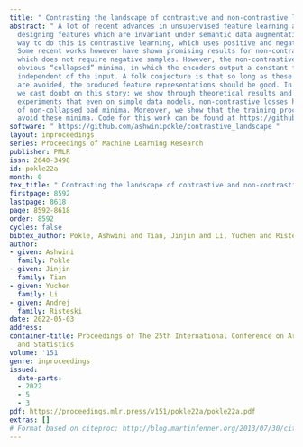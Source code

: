 ```yaml
---
title: " Contrasting the landscape of contrastive and non-contrastive learning "
abstract: " A lot of recent advances in unsupervised feature learning are based on
  designing features which are invariant under semantic data augmentations. A common
  way to do this is contrastive learning, which uses positive and negative samples.
  Some recent works however have shown promising results for non-contrastive learning,
  which does not require negative samples. However, the non-contrastive losses have
  obvious “collapsed” minima, in which the encoders output a constant feature embedding,
  independent of the input. A folk conjecture is that so long as these collapsed solutions
  are avoided, the produced feature representations should be good. In our paper,
  we cast doubt on this story: we show through theoretical results and controlled
  experiments that even on simple data models, non-contrastive losses have a preponderance
  of non-collapsed bad minima. Moreover, we show that the training process does not
  avoid these minima. Code for this work can be found at https://github.com/ashwinipokle/contrastive_landscape. "
software: " https://github.com/ashwinipokle/contrastive_landscape "
layout: inproceedings
series: Proceedings of Machine Learning Research
publisher: PMLR
issn: 2640-3498
id: pokle22a
month: 0
tex_title: " Contrasting the landscape of contrastive and non-contrastive learning "
firstpage: 8592
lastpage: 8618
page: 8592-8618
order: 8592
cycles: false
bibtex_author: Pokle, Ashwini and Tian, Jinjin and Li, Yuchen and Risteski, Andrej
author:
- given: Ashwini
  family: Pokle
- given: Jinjin
  family: Tian
- given: Yuchen
  family: Li
- given: Andrej
  family: Risteski
date: 2022-05-03
address:
container-title: Proceedings of The 25th International Conference on Artificial Intelligence
  and Statistics
volume: '151'
genre: inproceedings
issued:
  date-parts:
  - 2022
  - 5
  - 3
pdf: https://proceedings.mlr.press/v151/pokle22a/pokle22a.pdf
extras: []
# Format based on citeproc: http://blog.martinfenner.org/2013/07/30/citeproc-yaml-for-bibliographies/
---
```

